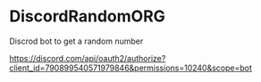 # DiscordRandomORG
Discrod bot to get a random number

https://discord.com/api/oauth2/authorize?client_id=790899540571979846&permissions=10240&scope=bot
